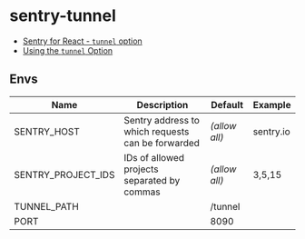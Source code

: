 # sentry-tunnel

* [Sentry for React - `tunnel` option](https://docs.sentry.io/platforms/javascript/guides/react/configuration/options/#tunnel)
* [Using the `tunnel` Option](https://docs.sentry.io/platforms/javascript/troubleshooting/#using-the-tunnel-option)

## Envs

| Name               | Description                                       | Default       | Example   |
|--------------------|---------------------------------------------------|---------------|-----------|
| SENTRY_HOST        | Sentry address to which requests can be forwarded | _(allow all)_ | sentry.io |
| SENTRY_PROJECT_IDS | IDs of allowed projects separated by commas       | _(allow all)_ | 3,5,15    |
| TUNNEL_PATH        |                                                   | /tunnel       |           |
| PORT               |                                                   | 8090          |           |
